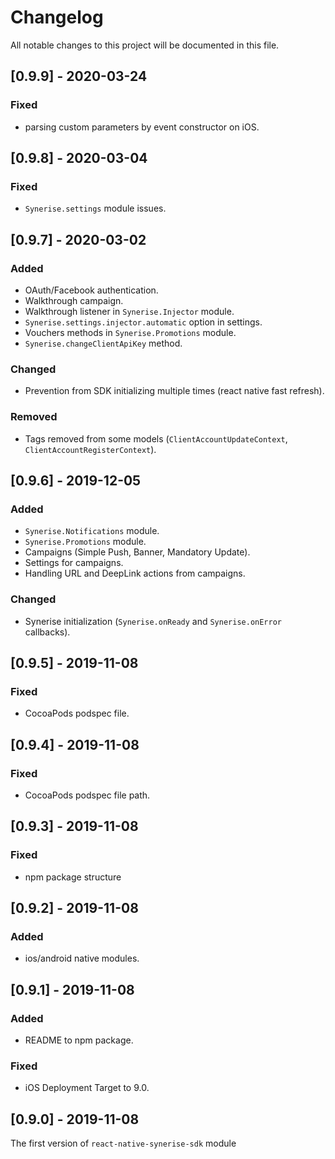 # Changelog
All notable changes to this project will be documented in this file.

## [0.9.9] - 2020-03-24

### Fixed
- parsing custom parameters by event constructor on iOS.


## [0.9.8] - 2020-03-04

### Fixed
- `Synerise.settings` module issues.


## [0.9.7] - 2020-03-02

### Added
- OAuth/Facebook authentication.
- Walkthrough campaign.
- Walkthrough listener in `Synerise.Injector` module.
- `Synerise.settings.injector.automatic` option in settings.
- Vouchers methods in `Synerise.Promotions` module.
- `Synerise.changeClientApiKey` method.

### Changed
- Prevention from SDK initializing multiple times (react native fast refresh).

### Removed
- Tags removed from some models (`ClientAccountUpdateContext`, `ClientAccountRegisterContext`).


## [0.9.6] - 2019-12-05

### Added
- `Synerise.Notifications` module.
- `Synerise.Promotions` module.
- Campaigns (Simple Push, Banner, Mandatory Update).
- Settings for campaigns.
- Handling URL and DeepLink actions from campaigns.

### Changed
- Synerise initialization (`Synerise.onReady` and `Synerise.onError` callbacks).


## [0.9.5] - 2019-11-08

### Fixed
- CocoaPods podspec file.


## [0.9.4] - 2019-11-08

### Fixed
- CocoaPods podspec file path.


## [0.9.3] - 2019-11-08

### Fixed
- npm package structure


## [0.9.2] - 2019-11-08

### Added
- ios/android native modules.


## [0.9.1] - 2019-11-08

### Added
- README to npm package.

### Fixed
- iOS Deployment Target to 9.0.


## [0.9.0] - 2019-11-08
The first version of `react-native-synerise-sdk` module